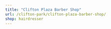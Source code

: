 ```yaml
---
title: "Clifton Plaza Barber Shop"
url: /clifton-park/clifton-plaza-barber-shop/
shop: hairdresser
---
```

